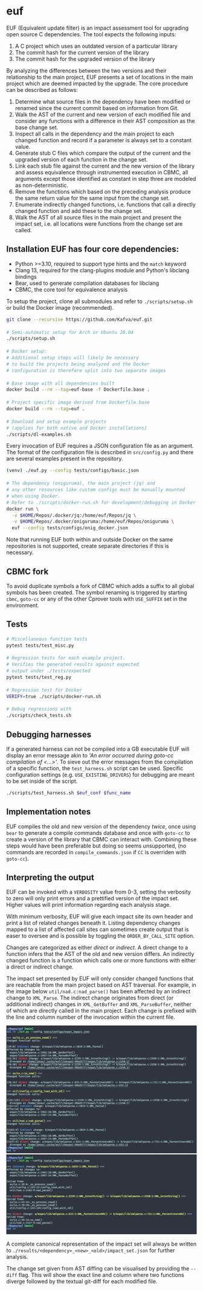# euf 
EUF (Equivalent update filter) is an impact assessment tool for upgrading
open source C dependencies. The tool expects the following inputs:

1. A C project which uses an outdated version of a particular library
2. The commit hash for the current version of the library
3. The commit hash for the upgraded version of the library

By analyzing the differences between the two versions and their relationship to
the main project, EUF presents a set of locations in the main project which are
deemed impacted by the upgrade. The core procedure can be described as follows:

1. Determine what source files in the dependency have been modified or renamed
   since the current commit based on information from Git.
2. Walk the AST of the current and new version of each modified file and
   consider any functions with a difference in their AST composition as the base
   change set.
3. Inspect all calls in the dependency and the main project to each changed
   function and record if a parameter is always set to a constant value.
4. Generate stub C files which compare the output of the current and the
   upgraded version of each function in the change set.
5. Link each stub file against the current and the new version of the library
   and assess equivalence through instrumented execution in CBMC, all arguments
   except those identified as constant in step three are modeled as
   non-deterministic.
6. Remove the functions which based on the preceding analysis produce the same
   return value for the same input from the change set.
7. Enumerate indirectly changed functions, i.e. functions that call a directly
   changed function and add these to the change set.
8. Walk the AST of all source files in the main project and present the impact
   set, i.e. all locations were functions from the change set are called.

## Installation EUF has four core dependencies:
* Python >=3.10, required to support type hints and the `match` keyword
* Clang 13, required for the clang-plugins module and Python's libclang bindings
* Bear, used to generate compilation databases for libclang
* CBMC, the core tool for equivalence analysis 

To setup the project, clone all submodules and refer to `./scripts/setup.sh` or
build the Docker image (recommended).

```bash 
git clone --recursive https://github.com/Kafva/euf.git

# Semi-automatic setup for Arch or Ubuntu 20.04
./scripts/setup.sh

# Docker setup: 
# Additional setup steps will likely be necessary 
# to build the projects being analyzed and the Docker 
# configuration is therefore split into two separate images

# Base image with all dependencies built 
docker build --rm --tag=euf-base -f Dockerfile.base .

# Project specific image derived from Dockerfile.base 
docker build --rm --tag=euf . 

# Download and setup example projects 
# (applies for both native and Docker installations) 
./scripts/dl-examples.sh
```

Every invocation of EUF requires a JSON configuration file as an argument. The
format of the configuration file is described in `src/config.py` and there are
several examples present in the repository.

```bash 
(venv) ./euf.py --config tests/configs/basic.json

# The dependency (oniguruma), the main project (jq) and 
# any other resources like custom configs must be manually mounted 
# when using Docker. 
# Refer to ./scripts/docker-run.sh for development/debugging in Docker 
docker run \
  -v $HOME/Repos/.docker/jq:/home/euf/Repos/jq \
  -v $HOME/Repos/.docker/oniguruma:/home/euf/Repos/oniguruma \
  euf --config tests/configs/onig_docker.json 
```

Note that running EUF both within and outside Docker on the same repositories is
not supported, create separate directories if this is necessary.

## CBMC fork 
To avoid duplicate symbols a fork of CBMC which adds a suffix to
all global symbols has been created. The symbol renaming is triggered by
starting `cbmc`, `goto-cc` or any of the other Cprover tools with `USE_SUFFIX`
set in the environment.

## Tests 
```bash 
# Miscellaneous function tests 
pytest tests/test_misc.py

# Regression tests for each example project. 
# Verifies the generated results against expected 
# output under ./tests/expected 
pytest tests/test_reg.py

# Regression test for Docker 
VERIFY=true ./scripts/docker-run.sh

# Debug regressions with 
./scripts/check_tests.sh 
```

## Debugging harnesses 
If a generated harness can not be compiled into a GB executable EUF will display 
an error message akin to *'An error occurred during goto-cc compilation of 
<...>'*. To sieve out the error messages from the compilation of a specific 
function, the `test_harness.sh` script can be used. Specific configuration 
settings (e.g. `USE_EXISTING_DRIVERS`) for debugging are meant to be set 
inside of the script.


```bash 
./scripts/test_harness.sh $euf_conf $func_name 
```

## Implementation notes 
EUF compiles the old and new version of the dependency _twice_, once using 
`bear` to generate a compile commands database and once with
`goto-cc` to create a version of the library that CBMC can interact with.
Combining these steps would have been preferable but doing so seems unsupported,
(no commands are recorded in `compile_commands.json` if `CC` is overriden with
`goto-cc`).

## Interpreting the output 
EUF can be invoked with a `VERBOSITY` value from 0-3, setting the verbosity to 
zero will only print errors and a prettified version of the impact set. Higher 
values will print information regarding each analysis stage. 

With minimum verbosity, EUF will give each impact site its own header and print
a list of related changes beneath it. Listing dependency changes mapped to a
list of affected call sites can sometimes create output that is easer to oversee
and is possible by toggling the `ORDER_BY_CALL_SITE` option.

Changes are categorized as either *direct* or *indirect*. A direct change to a
function infers that the AST of the old and new version differs. An indirectly
changed function is a function which calls one or more functions with either a
direct or indirect change.

The impact set presented by EUF will only consider changed functions that are
reachable from the main project based on AST traversal. For example, in the
image below `util/nad.c:nad_parse()` has been affected by an indirect change to
`XML_Parse`. The indirect change originates from direct (or additional indirect)
changes in `XML_GetBuffer` and `XML_ParseBuffer`, neither of which are directly
called in the main project. Each change is prefixed with the line and column
number of the invocation within the current file.

![](.assets/impact_set_example.png) ![](.assets/impact_set_example_2.png)

A complete canonical representation of the impact set will always be written to
`./results/<dependency>_<new>_<old>/impact_set.json` for further analysis.

The change set given from AST diffing can be visualised by providing the
`--diff` flag. This will show the exact line and column where two functions
diverge followed by the textual git-diff for each modified file.
